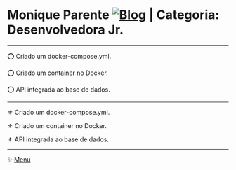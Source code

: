 # Monique Parente [![Blog](https://img.shields.io/badge/LinkedIn-0077B5?style=for-the-badge&logo=linkedin&logoColor=white)](https://www.linkedin.com/in/monique13/) | Categoria: Desenvolvedora Jr. 
______________________________________________________________________________________________________________________________________________________________________________

⭕ Criado um docker-compose.yml.

⭕ Criado um container no Docker.

⭕ API integrada ao base de dados.
_______________________________________________________________________________________________________________________________________________________________________________

⚜ Criado um docker-compose.yml.

⚜ Criado um container no Docker.

⚜ API integrada ao base de dados.
_______________________________________________________________________________________________________________________________________________________________________________
✨ [Menu](https://github.com/MoniqueParente/DesafiosBecaMoniqueParente/blob/main/README.md)<br/>
